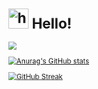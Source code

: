 # <img src="https://user-images.githubusercontent.com/1303154/88677602-1635ba80-d120-11ea-84d8-d263ba5fc3c0.gif" width="40px" alt="hi"> Hello!

<img src="https://github-readme-stats.vercel.app/api/top-langs/?username=chahyunsoo&exclude_repo=dkssud8150.github.io&layout=compact" />

[![Anurag's GitHub stats](https://github-readme-stats.vercel.app/api?username=chahyunsoo)](https://github.com/anuraghazra/github-readme-stats)

[![GitHub Streak](https://github-readme-streak-stats.herokuapp.com/?user=chahyunsoo)](https://git.io/streak-stats)
